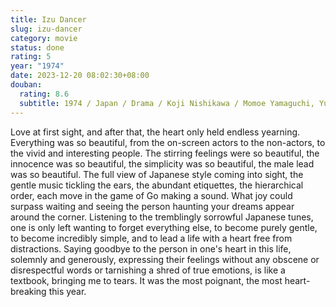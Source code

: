 ```yaml
---
title: Izu Dancer
slug: izu-dancer
category: movie
status: done
rating: 5
year: "1974"
date: 2023-12-20 08:02:30+08:00
douban:
  rating: 8.6
  subtitle: 1974 / Japan / Drama / Koji Nishikawa / Momoe Yamaguchi, Yujiro Miura
---
```


Love at first sight, and after that, the heart only held endless yearning. Everything was so beautiful, from the on-screen actors to the non-actors, to the vivid and interesting people. The stirring feelings were so beautiful, the innocence was so beautiful, the simplicity was so beautiful, the male lead was so beautiful. The full view of Japanese style coming into sight, the gentle music tickling the ears, the abundant etiquettes, the hierarchical order, each move in the game of Go making a sound. What joy could surpass waiting and seeing the person haunting your dreams appear around the corner. Listening to the tremblingly sorrowful Japanese tunes, one is only left wanting to forget everything else, to become purely gentle, to become incredibly simple, and to lead a life with a heart free from distractions. Saying goodbye to the person in one's heart in this life, solemnly and generously, expressing their feelings without any obscene or disrespectful words or tarnishing a shred of true emotions, is like a textbook, bringing me to tears. It was the most poignant, the most heart-breaking this year.
